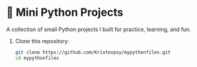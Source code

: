 # 🐍 Mini Python Projects

A collection of small Python projects I built for practice, learning, and fun.  
  




1. Clone this repository:
   ```bash
   git clone https://github.com/Kristovpsy/mypythonfiles.git
   cd mypythonfiles
